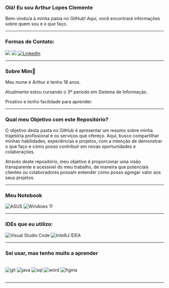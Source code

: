 ### Olá! Eu sou Arthur Lopes Clemente
Bem-vindo/a à minha pasta no GitHub! Aqui, você encontrará informações sobre quem sou e o que faço.

-----

### Formas de Contato:
[![](    https://img.shields.io/badge/Telegram-2CA5E0?style=for-the-badge&logo=telegram&logoColor=white)](https://t.me/arthurlopesclemente)
[![](https://img.shields.io/badge/Gmail-D14836?style=for-the-badge&logo=gmail&logoColor=white)](mailto:arthurlopesclemente@gmail.com?subject=arthurlopesclemente@gmail.com&body=arthurlopesclemente@gmail.com)
[![LinkedIn](https://img.shields.io/badge/linkedin-%230077B5.svg?style=for-the-badge&logo=linkedin&logoColor=white)](https://www.linkedin.com/in/arthur-lopes-clemente-1145092b7?utm_source=share&utm_campaign=share_via&utm_content=profile&utm_medium=android_app)

-----

### Sobre Mim🚀
Meu nome é Arthur e tenho 18 anos.

Atualmente estou cursando o 3º período em Sistema de Informação.

Proativo e tenho facilidade para aprender.

-----

### Qual meu Objetivo com este Repositório?
O objetivo desta pasta no GitHub é apresentar um resumo sobre minha trajetória profissional e os serviços que ofereço. Aqui, busco compartilhar minhas habilidades, experiências e projetos, com a intenção de demonstrar o que faço e como posso contribuir em novas oportunidades e colaborações.

Através deste repositório, meu objetivo é proporcionar uma visão transparente e acessível do meu trabalho, de maneira que potenciais clientes ou colaboradores possam entender como posso agregar valor aos seus projetos.

-----

### Meu Notebook

![ASUS](https://img.shields.io/badge/asus-000080.svg?style=for-the-badge&logo=asus&logoColor=white)
![Windows 11](https://img.shields.io/badge/Windows%2011-%230079d5.svg?style=for-the-badge&logo=Windows%2011&logoColor=white)

-----

### IDEs que eu utilizo:
![Visual Studio Code](https://img.shields.io/badge/Visual%20Studio%20Code-0078d7.svg?style=for-the-badge&logo=visual-studio-code&logoColor=white)
![IntelliJ IDEA](https://img.shields.io/badge/IntelliJIDEA-000000.svg?style=for-the-badge&logo=intellij-idea&logoColor=white)

-----

 ### Sei usar, mas tenho muito a aprender
<div style= "display: inline_block"><br/>
  <img align= "center" alt= "git" src = "https://img.shields.io/badge/git-%23F05033.svg?style=for-the-badge&logo=git&logoColor=white"/>
 <img align= "center" alt= "java" src = "https://img.shields.io/badge/Java-ED8B00?style=for-the-badge&logo=openjdk&logoColor=white"/>
<img align="center" alt= "sql" src = "https://img.shields.io/badge/MySQL-00000F?style=for-the-badge&logo=mysql&logoColor=white"/>
<img align= "center" alt= "word" src = "https://img.shields.io/badge/Microsoft_Word-2B579A?style=for-the-badge&logo=microsoft-word&logoColor=white"/>
 <img align= "center" alt= "figma" src = "https://img.shields.io/badge/Figma-F24E1E?style=for-the-badge&logo=figma&logoColor=white"/>
</div><br/>

-----

